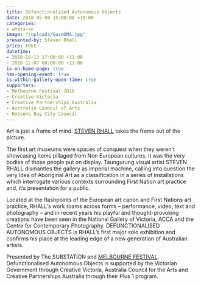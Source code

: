 ```yaml
---
title: Defunctionalised Autonomous Objects
date: 2018-05-08 15:00:00 +10:00
categories:
- whats-on
image: "/uploads/GazeOMA.jpg"
presented-by: Steven Rhall
price: FREE
datetime:
- 2018-10-13 17:00:00 +11:00
- 2018-12-07 00:00:00 +11:00
is-on-home-page: true
has-opening-event: true
is-within-gallery-open-time: true
supporters:
- Melbourne Festival 2018
- Creative Victoria
- Creative Partnerships Australia
- Australia Council of Arts
- Hobsons Bay City Council
---
```


Art is just a frame of mind. [STEVEN RHALL](http://stevenrhall.com/) takes the frame out of the picture.

The first art museums were spaces of conquest when they weren't showcasing items pillaged from Non European cultures, it was the very bodies of those people put on display. Taungurung visual artist STEVEN RHALL dismantles the gallery as imperial machine, calling into question the very idea of Aboriginal Art as a classification in a series of installations which interrogate various contexts surrounding First Nation art practice and, it’s presentation for a public. 

Located at the flashpoints of the European art canon and First Nations art practice, RHALL's work roams across forms – performance, video, text and photography – and in recent years his playful and thought-provoking creations have been seen in the National Gallery of Victoria, ACCA and the Centre for Contemporary Photography. DEFUNCTIONALISED AUTONOMOUS OBJECTS is RHALL’s first major solo exhibition and confirms his place at the leading edge of a new generation of Australian artists.

Presented by The SUBSTATION and [MELBOURNE FESTIVAL](https://www.festival.melbourne/). 
Defunctionalised Autonomous Objects is supported by the Victorian Government through Creative Victoria, Australia Council for the Arts and Creative Partnerships Australia through their Plus 1 program. 